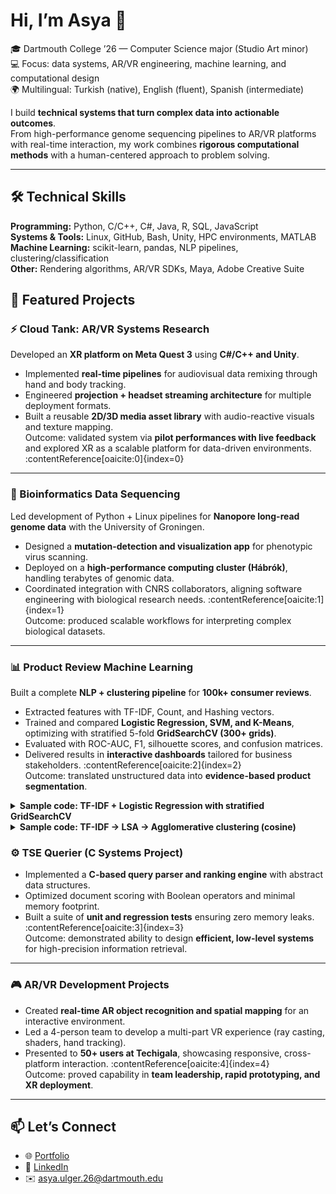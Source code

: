 # Hi, I’m Asya 👋

🎓 Dartmouth College ’26 — Computer Science major (Studio Art minor)  
💻 Focus: data systems, AR/VR engineering, machine learning, and computational design  
🌍 Multilingual: Turkish (native), English (fluent), Spanish (intermediate)  

I build **technical systems that turn complex data into actionable outcomes**.  
From high-performance genome sequencing pipelines to AR/VR platforms with real-time interaction, my work combines **rigorous computational methods** with a human-centered approach to problem solving.

---

## 🛠️ Technical Skills
**Programming:** Python, C/C++, C#, Java, R, SQL, JavaScript  
**Systems & Tools:** Linux, GitHub, Bash, Unity, HPC environments, MATLAB  
**Machine Learning:** scikit-learn, pandas, NLP pipelines, clustering/classification  
**Other:** Rendering algorithms, AR/VR SDKs, Maya, Adobe Creative Suite  
## 🔭 Featured Projects

### ⚡ Cloud Tank: AR/VR Systems Research
Developed an **XR platform on Meta Quest 3** using **C#/C++ and Unity**.  
- Implemented **real-time pipelines** for audiovisual data remixing through hand and body tracking.  
- Engineered **projection + headset streaming architecture** for multiple deployment formats.  
- Built a reusable **2D/3D media asset library** with audio-reactive visuals and texture mapping.  
Outcome: validated system via **pilot performances with live feedback** and explored XR as a scalable platform for data-driven environments. :contentReference[oaicite:0]{index=0}

---

### 🧬 Bioinformatics Data Sequencing
Led development of Python + Linux pipelines for **Nanopore long-read genome data** with the University of Groningen.  
- Designed a **mutation-detection and visualization app** for phenotypic virus scanning.  
- Deployed on a **high-performance computing cluster (Hábrók)**, handling terabytes of genomic data.  
- Coordinated integration with CNRS collaborators, aligning software engineering with biological research needs. :contentReference[oaicite:1]{index=1}  
Outcome: produced scalable workflows for interpreting complex biological datasets.  

---

### 📊 Product Review Machine Learning
Built a complete **NLP + clustering pipeline** for **100k+ consumer reviews**.  
- Extracted features with TF-IDF, Count, and Hashing vectors.  
- Trained and compared **Logistic Regression, SVM, and K-Means**, optimizing with stratified 5-fold **GridSearchCV (300+ grids)**.  
- Evaluated with ROC-AUC, F1, silhouette scores, and confusion matrices.  
- Delivered results in **interactive dashboards** tailored for business stakeholders. :contentReference[oaicite:2]{index=2}  
Outcome: translated unstructured data into **evidence-based product segmentation**.

<details>
<summary><b>Sample code: TF-IDF + Logistic Regression with stratified GridSearchCV</b></summary>

```python
import numpy as np
import pandas as pd
from sklearn.model_selection import train_test_split, GridSearchCV, StratifiedKFold
from sklearn.feature_extraction.text import TfidfVectorizer
from sklearn.linear_model import LogisticRegression
from sklearn.pipeline import Pipeline
from sklearn.metrics import f1_score, roc_auc_score, confusion_matrix, classification_report

# df = pd.read_csv("amazon_reviews.csv")  # expects columns: 'reviewText', 'overall'
def label_by_cutoff(stars, cutoff): return (stars > cutoff).astype(int)

cutoff = 2
# y = label_by_cutoff(df["overall"], cutoff)
# X = df["reviewText"].fillna("")
# X_train, X_test, y_train, y_test = train_test_split(X, y, stratify=y, test_size=0.2, random_state=42)

pipe = Pipeline([
    ("tfidf", TfidfVectorizer(max_df=0.9, ngram_range=(1, 2))),
    ("clf", LogisticRegression(max_iter=200, solver="liblinear"))
])

param_grid = {
    "tfidf__ngram_range": [(1,1), (1,2)],
    "clf__C": [0.1, 1, 10],
    "clf__class_weight": [None, "balanced"]
}

cv = StratifiedKFold(n_splits=5, shuffle=True, random_state=42)
grid = GridSearchCV(pipe, param_grid=param_grid, scoring="f1_macro", cv=cv, n_jobs=-1)

# grid.fit(X_train, y_train)
# y_pred = grid.predict(X_test)
# y_prob = grid.predict_proba(X_test)[:, 1]

# print("Best params:", grid.best_params_)
# print("Macro F1:", f1_score(y_test, y_pred, average="macro"))
# print("ROC-AUC:", roc_auc_score(y_test, y_prob))
# print("Confusion matrix:\n", confusion_matrix(y_test, y_pred))
# print(classification_report(y_test, y_pred))
```
</details>

<details> 
<summary><b>Sample code: TF-IDF → LSA → Agglomerative clustering (cosine)</b></summary>

```python
import numpy as np
import pandas as pd
from sklearn.feature_extraction.text import TfidfVectorizer
from sklearn.decomposition import TruncatedSVD
from sklearn.preprocessing import Normalizer
from sklearn.pipeline import make_pipeline
from sklearn.cluster import AgglomerativeClustering
from sklearn.metrics import silhouette_score

# df = pd.read_csv("amazon_reviews.csv")  # expects column: 'reviewText'
# docs = df["reviewText"].fillna("")

lsa_pipe = make_pipeline(
    TfidfVectorizer(max_df=0.9, ngram_range=(1,2)),
    TruncatedSVD(n_components=100, random_state=42),
    Normalizer(copy=False)
)

# X_lsa = lsa_pipe.fit_transform(docs)

def cluster_and_score(X, k_list=(5, 8, 10, 12, 15)):
    results = []
    for k in k_list:
        labels = AgglomerativeClustering(
            n_clusters=k, linkage="average", metric="cosine"
        ).fit_predict(X)
        score = silhouette_score(X, labels, metric="cosine")
        results.append((k, score))
    return sorted(results, key=lambda t: t[1], reverse=True)

# results = cluster_and_score(X_lsa)
# best_k, best_score = results[0]
# print("k, silhouette:", results)
# print("best:", best_k, best_score)
```
</details>


### ⚙️ TSE Querier (C Systems Project)
- Implemented a **C-based query parser and ranking engine** with abstract data structures.  
- Optimized document scoring with Boolean operators and minimal memory footprint.  
- Built a suite of **unit and regression tests** ensuring zero memory leaks. :contentReference[oaicite:3]{index=3}  
Outcome: demonstrated ability to design **efficient, low-level systems** for high-precision information retrieval.  

---

### 🎮 AR/VR Development Projects
- Created **real-time AR object recognition and spatial mapping** for an interactive environment.  
- Led a 4-person team to develop a multi-part VR experience (ray casting, shaders, hand tracking).  
- Presented to **50+ users at Techigala**, showcasing responsive, cross-platform interaction. :contentReference[oaicite:4]{index=4}  
Outcome: proved capability in **team leadership, rapid prototyping, and XR deployment**.  


---

## 📫 Let’s Connect
- 🌐 [Portfolio](https://journeys.dartmouth.edu/asyaulger/)  
- 💼 [LinkedIn](https://www.linkedin.com/in/asya-ulger-7452a02b2/)  
- ✉️ asya.ulger.26@dartmouth.edu  
